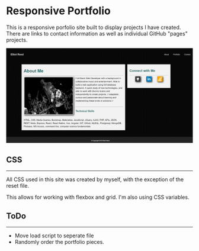 # Responsive Portfolio

This is a responsive porfolio site built to display projects I have created. 
There are links to contact information as well as individual GitHub "pages" projects.

![portfolio](/assets/images/read-me.jpg "Portfolio")

## CSS
___
All CSS used in this site was created by myself, with the exception of the reset file.

This allows for working with flexbox and grid. I'm also using CSS variables.

## ToDo
***

* Move load script to seperate file
* Randomly order the portfolio pieces.

